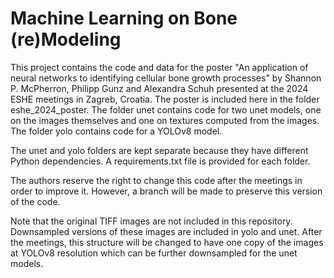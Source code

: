 # Machine Learning on Bone (re)Modeling

This project contains the code and data for the poster "An application of neural networks to identifying cellular bone growth processes" by Shannon P. McPherron, Philipp Gunz and Alexandra Schuh presented at the 2024 ESHE meetings in Zagreb, Croatia.  The poster is included here in the folder eshe_2024_poster.  The folder unet contains code for two unet models, one on the images themselves and one on textures computed from the images.  The folder yolo contains code for a YOLOv8 model.

The unet and yolo folders are kept separate because they have different Python dependencies.  A requirements.txt file is provided for each folder.

The authors reserve the right to change this code after the meetings in order to improve it.  However, a branch will be made to preserve this version of the code.

Note that the original TIFF images are not included in this repository.  Downsampled versions of these images are included in yolo and unet.  After the meetings, this structure will be changed to have one copy of the images at YOLOv8 resolution which can be further downsampled for the unet models.

